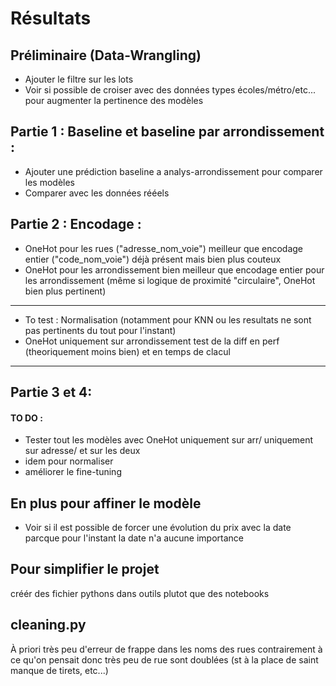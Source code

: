 # Résultats 

## Préliminaire (Data-Wrangling)

- Ajouter le filtre sur les lots
- Voir si possible de croiser avec des données types écoles/métro/etc... pour augmenter la pertinence des modèles 



## Partie 1 : Baseline et baseline par arrondissement :

- Ajouter une prédiction baseline a analys-arrondissement pour comparer les modèles
- Comparer avec les données rééels

## Partie 2 : Encodage :

- OneHot pour les rues ("adresse_nom_voie") meilleur que encodage entier ("code_nom_voie") déjà présent mais bien plus couteux
- OneHot pour les arrondissement bien meilleur que encodage entier pour les arrondissement (même si logique de proximité "circulaire", OneHot bien plus pertinent)

---

- To test : Normalisation (notamment pour KNN ou les resultats ne sont pas pertinents du tout pour l'instant)
- OneHot uniquement sur arrondissement test de la diff en perf (theoriquement moins bien) et en temps de clacul

---

## Partie 3 et 4:

#### TO DO :

- Tester tout les modèles avec OneHot uniquement sur arr/ uniquement sur adresse/ et sur les deux
- idem pour normaliser
- améliorer le fine-tuning


## En plus pour affiner le modèle

- Voir si il est possible de forcer une évolution du prix avec la date parcque pour l'instant la date n'a aucune importance

## Pour simplifier le projet 

créér des fichier pythons dans outils plutot que des notebooks

## cleaning.py

À priori très peu d'erreur de frappe dans les noms des rues contrairement à ce qu'on pensait donc très peu de rue sont doublées (st à la place de saint manque de tirets, etc...)